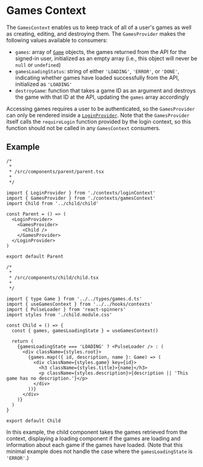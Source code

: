 # Games Context

The `GamesContext` enables us to keep track of all of a user's games as well as creating, editing, and destroying them. The `GamesProvider` makes the following values available to consumers:

- `games`: array of [`Game`](/src/types/games.d.ts) objects, the games returned from the API for the signed-in user, initialized as an empty array (i.e., this object will never be `null` or `undefined`)
- `gamesLoadingStatus`: string of either `'LOADING'`, `'ERROR'`, or `'DONE'`, indicating whether games have loaded successfully from the API, initialized as `'LOADING'`
- `destroyGame`: function that takes a game ID as an argument and destroys the game with that ID at the API, updating the `games` array accordingly

Accessing games requires a user to be authenticated, so the `GamesProvider` can only be rendered inside a [`LoginProvider`](/docs/contexts/login-context.md). Note that the `GamesProvider` itself calls the `requireLogin` function provided by the login context, so this function should not be called in any `GamesContext` consumers.

## Example

```tsx
/*
 *
 * /src/components/parent/parent.tsx
 *
 */

import { LoginProvider } from './contexts/loginContext'
import { GamesProvider } from './contexts/gamesContext'
import Child from '../child/child'

const Parent = () => (
  <LoginProvider>
    <GamesProvider>
      <Child />
    </GamesProvider>
  </LoginProvider>
)

export default Parent

/*
 *
 * /src/components/child/child.tsx
 *
 */

import { type Game } from '../../types/games.d.ts'
import { useGamesContext } from '../../hooks/contexts'
import { PulseLoader } from 'react-spinners'
import styles from './child.module.css'

const Child = () => {
  const { games, gamesLoadingState } = useGamesContext()

  return (
    {gamesLoadingState === 'LOADING' ? <PulseLoader /> : (
      <div className={styles.root}>
        {games.map(({ id, description, name }: Game) => (
          <div className={styles.game} key={id}>
            <h3 className={styles.title}>{name}</h3>
            <p className={styles.description}>{description || 'This game has no description.'}</p>
          </div>
        ))}
      </div>
    )}
  )
}

export default Child
```

In this example, the child component takes the games retrieved from the context, displaying a loading component if the games are loading and information about each game if the games have loaded. (Note that this minimal example does not handle the case where the `gamesLoadingState` is `'ERROR'`.)
